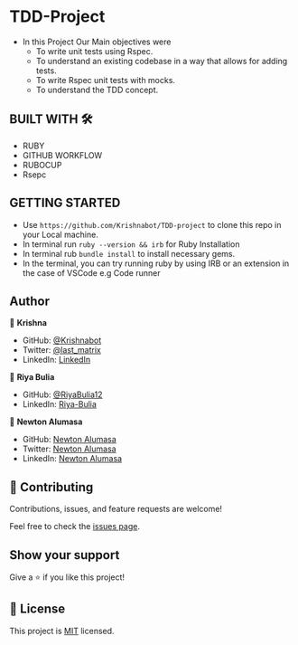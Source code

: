 # TDD-Project
- In this Project Our Main objectives were 
  - To write unit tests using Rspec.
  - To understand an existing codebase in a way that allows for adding tests.
  - To write Rspec unit tests with mocks.
  - To understand the TDD concept.


## BUILT WITH  :hammer_and_wrench:

- RUBY
- GITHUB WORKFLOW
- RUBOCUP
- Rsepc

## GETTING STARTED

- Use `https://github.com/Krishnabot/TDD-project` to clone this repo in your Local machine.
- In terminal  run `ruby --version && irb` for Ruby Installation
- In terminal rub `bundle install` to install necessary gems.
- In the terminal, you can try running ruby by using IRB or an extension in the case of VSCode e.g Code runner

## Author

👤 **Krishna**

- GitHub: [@Krishnabot](https://github.com/Krishnabot)
- Twitter: [@last_matrix](https://twitter.com/last_matrix)
- LinkedIn: [LinkedIn](https://www.linkedin.com/in/krishna-prasad-acharya-3596bb130/)

👤 **Riya Bulia**

- GitHub: [@RiyaBulia12](https://github.com/RiyaBulia12)
- LinkedIn: [Riya-Bulia](https://linkedin.com/in/riya-bulia)

👤 **Newton Alumasa**

- GitHub: [Newton Alumasa](https://github.com/altontonn)
- Twitter: [Newton Alumasa](https://twitter.com/AlumasaNewton)
- LinkedIn: [Newton Alumasa](https://www.linkedin.com/in/newton-alumasa/)

## 🤝 Contributing

Contributions, issues, and feature requests are welcome!

Feel free to check the [issues page](https://github.com/Krishnabot/TDD-project/issues).

## Show your support

Give a ⭐️ if you like this project!

## 📝 License

This project is [MIT](./LICENSE) licensed.
